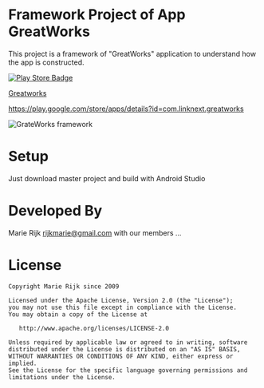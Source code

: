 # Framework Project of App GreatWorks

This project is a framework of "GreatWorks" application to understand how the app is constructed.

[![Play Store Badge](https://developer.android.com/images/brand/en_app_rgb_wo_60.png)](https://play.google.com/store/apps/details?id=com.linknext.greatworks)

[Greatworks](https://play.google.com/store/apps/details?id=com.linknext.greatworks)

https://play.google.com/store/apps/details?id=com.linknext.greatworks


![GrateWorks framework](https://lh3.googleusercontent.com/pf_7e0A6Vl9ROwB7gusQahMFtLqhP_giw9UlojA8OjJ_XH9N2aFcDqx6dkcVxaBPdUd4E5Ed_6GOgUXrAXUYulNFdmN_DwBW6GemZXzHJFKOT70x_5WkVwK4LSXsdm679kCI9y0=w400-h640-no)

# Setup
Just download master project and build with Android Studio


# Developed By
Marie Rijk <rijkmarie@gmail.com>
with our members ...

# License

    Copyright Marie Rijk since 2009

    Licensed under the Apache License, Version 2.0 (the "License");
    you may not use this file except in compliance with the License.
    You may obtain a copy of the License at

       http://www.apache.org/licenses/LICENSE-2.0

    Unless required by applicable law or agreed to in writing, software
    distributed under the License is distributed on an "AS IS" BASIS,
    WITHOUT WARRANTIES OR CONDITIONS OF ANY KIND, either express or implied.
    See the License for the specific language governing permissions and
    limitations under the License.

